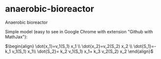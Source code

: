 # anaerobic-bioreactor
Anaerobic bioreactor

Simple model (easy to see in Google Chrome with extension "Github with MathJax"):

$\begin{align}
\dot{x_1}=v_1(S_1) x_1 \\
\dot{x_2}=v_2(S_2) x_2 \\
\dot{S_1}=-k_1 v_1(S_1) x_1\\
\dot{S_2}= k_2 v_1(S_1) x_1+ k_3 v_2(S_2) x_2
\end{align}$
 
 
